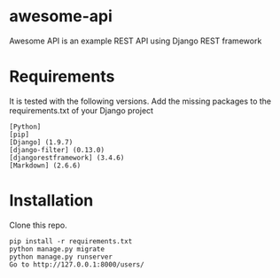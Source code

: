 # awesome-api
Awesome API is an example REST API using Django REST framework


Requirements
============

It is tested with the following versions. Add the missing packages to the requirements.txt of your Django project 

    [Python]
    [pip]
    [Django] (1.9.7)
    [django-filter] (0.13.0)
    [djangorestframework] (3.4.6)
    [Markdown] (2.6.6)

Installation
============

Clone this repo.

    pip install -r requirements.txt
    python manage.py migrate
    python manage.py runserver
    Go to http://127.0.0.1:8000/users/

[Python]: https://www.python.org/download/releases/2.7/ "Python 2.7"
[pip]: https://pypi.python.org/pypi/pip "pip"
[django]: https://www.djangoproject.com/ "Django==1.9.7"
[django-filter]: http://django-filter.readthedocs.io/en/latest/usage.html "django-filter"
[djangorestframework]: http://www.django-rest-framework.org/ "djangorestframework"
[Markdown]: https://pypi.python.org/pypi/Markdown/ "Markdown"
